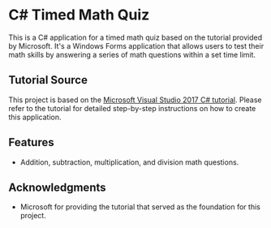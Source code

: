 # C# Timed Math Quiz

This is a C# application for a timed math quiz based on the tutorial provided by Microsoft. It's a Windows Forms application that allows users to test their math skills by answering a series of math questions within a set time limit.

## Tutorial Source

This project is based on the [Microsoft Visual Studio 2017 C# tutorial](https://learn.microsoft.com/en-us/previous-versions/visualstudio/visual-studio-2017/get-started/csharp/tutorial-windows-forms-math-quiz-create-project-add-controls?view=vs-2017). Please refer to the tutorial for detailed step-by-step instructions on how to create this application.

## Features

- Addition, subtraction, multiplication, and division math questions.

## Acknowledgments

- Microsoft for providing the tutorial that served as the foundation for this project.
